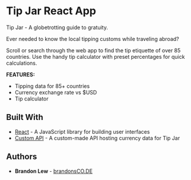# Tip Jar React App

Tip Jar - A globetrotting guide to gratuity.

Ever needed to know the local tipping customs while traveling abroad?

Scroll or search through the web app to find the tip etiquette of over 85 countries. Use the handy tip calculator with preset percentages for quick calculations.

**FEATURES:**
* Tipping data for 85+ countries
* Currency exchange rate vs $USD
* Tip calculator

## Built With

* [React](https://reactjs.org) - A JavaScript library for building user interfaces
* [Custom API](https://github.com/blsnwbrdr/heroku-node-api) - A custom-made API hosting currency data for Tip Jar

## Authors

* **Brandon Lew** - [brandonsCO.DE](http://www.brandonsco.de)
